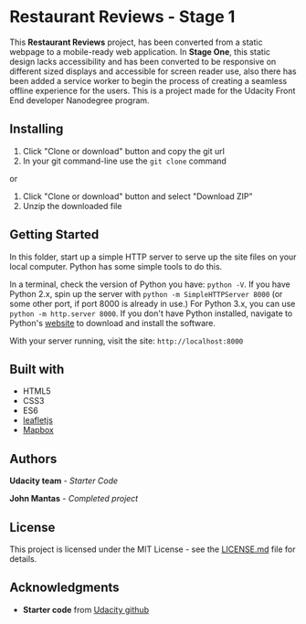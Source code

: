 # Restaurant Reviews - Stage 1
This **Restaurant Reviews** project, has been converted from a static webpage to a mobile-ready web application. In **Stage One**, this static design lacks accessibility and has been converted to be responsive on different sized displays and accessible for screen reader use, also there has been added a service worker to begin the process of creating a seamless offline experience for the users.
This is a project made for the Udacity Front End developer Nanodegree program.

## Installing
1. Click "Clone or download" button and copy the git url
2. In your git command-line use the `git clone` command

or

1. Click "Clone or download" button and select "Download ZIP"
2. Unzip the downloaded file

## Getting Started
In this folder, start up a simple HTTP server to serve up the site files on your local computer. Python has some simple tools to do this. 

In a terminal, check the version of Python you have: `python -V`. If you have Python 2.x, spin up the server with `python -m SimpleHTTPServer 8000` (or some other port, if port 8000 is already in use.) For Python 3.x, you can use `python -m http.server 8000`. If you don't have Python installed, navigate to Python's [website](https://www.python.org/) to download and install the software.

With your server running, visit the site: `http://localhost:8000`

## Built with
* HTML5
* CSS3
* ES6
* [leafletjs](https://leafletjs.com/)
* [Mapbox](https://www.mapbox.com/)

## Authors
**Udacity team** - *Starter Code*

**John Mantas** - *Completed project*

## License
This project is licensed under the MIT License - see the [LICENSE.md](LICENSE.md) file for details.

## Acknowledgments
* **Starter code** from [Udacity github](https://github.com/udacity/mws-restaurant-stage-1)
